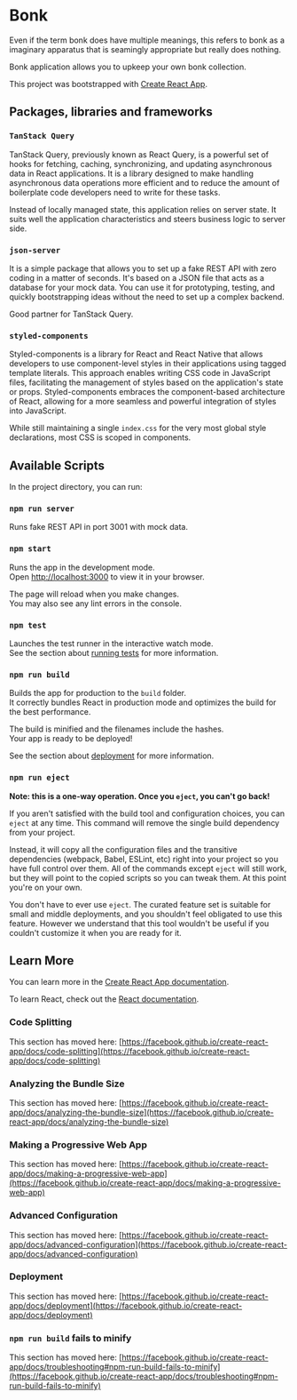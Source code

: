 # Bonk

Even if the term bonk does have multiple meanings, this refers to bonk as a imaginary
apparatus that is seamingly appropriate but really does nothing.

Bonk application allows you to upkeep your own bonk collection.

This project was bootstrapped with [Create React App](https://github.com/facebook/create-react-app).

## Packages, libraries and frameworks

### `TanStack Query`

TanStack Query, previously known as React Query, is a powerful set of hooks for fetching, caching, synchronizing, and updating
asynchronous data in React applications. It is a library designed to make handling asynchronous data operations more efficient
and to reduce the amount of boilerplate code developers need to write for these tasks.

Instead of locally managed state, this application relies on server state. It suits well the application characteristics
and steers business logic to server side.

### `json-server`

It is a simple package that allows you to set up a fake REST API with zero coding in a matter of seconds. It's based on a JSON file
that acts as a database for your mock data. You can use it for prototyping, testing, and quickly bootstrapping ideas without the
need to set up a complex backend.

Good partner for TanStack Query.

### `styled-components`

Styled-components is a library for React and React Native that allows developers to use component-level styles in their applications
using tagged template literals. This approach enables writing CSS code in JavaScript files, facilitating the management of styles
based on the application's state or props. Styled-components embraces the component-based architecture of React, allowing for a
more seamless and powerful integration of styles into JavaScript.

While still maintaining a single `index.css` for the very most global style declarations, most CSS is scoped in components.

## Available Scripts

In the project directory, you can run:

### `npm run server`

Runs fake REST API in port 3001 with mock data.

### `npm start`

Runs the app in the development mode.\
Open [http://localhost:3000](http://localhost:3000) to view it in your browser.

The page will reload when you make changes.\
You may also see any lint errors in the console.

### `npm test`

Launches the test runner in the interactive watch mode.\
See the section about [running tests](https://facebook.github.io/create-react-app/docs/running-tests) for more information.

### `npm run build`

Builds the app for production to the `build` folder.\
It correctly bundles React in production mode and optimizes the build for the best performance.

The build is minified and the filenames include the hashes.\
Your app is ready to be deployed!

See the section about [deployment](https://facebook.github.io/create-react-app/docs/deployment) for more information.

### `npm run eject`

**Note: this is a one-way operation. Once you `eject`, you can't go back!**

If you aren't satisfied with the build tool and configuration choices, you can `eject` at any time. This command will remove the single build dependency from your project.

Instead, it will copy all the configuration files and the transitive dependencies (webpack, Babel, ESLint, etc) right into your project so you have full control over them. All of the commands except `eject` will still work, but they will point to the copied scripts so you can tweak them. At this point you're on your own.

You don't have to ever use `eject`. The curated feature set is suitable for small and middle deployments, and you shouldn't feel obligated to use this feature. However we understand that this tool wouldn't be useful if you couldn't customize it when you are ready for it.

## Learn More

You can learn more in the [Create React App documentation](https://facebook.github.io/create-react-app/docs/getting-started).

To learn React, check out the [React documentation](https://reactjs.org/).

### Code Splitting

This section has moved here: [https://facebook.github.io/create-react-app/docs/code-splitting](https://facebook.github.io/create-react-app/docs/code-splitting)

### Analyzing the Bundle Size

This section has moved here: [https://facebook.github.io/create-react-app/docs/analyzing-the-bundle-size](https://facebook.github.io/create-react-app/docs/analyzing-the-bundle-size)

### Making a Progressive Web App

This section has moved here: [https://facebook.github.io/create-react-app/docs/making-a-progressive-web-app](https://facebook.github.io/create-react-app/docs/making-a-progressive-web-app)

### Advanced Configuration

This section has moved here: [https://facebook.github.io/create-react-app/docs/advanced-configuration](https://facebook.github.io/create-react-app/docs/advanced-configuration)

### Deployment

This section has moved here: [https://facebook.github.io/create-react-app/docs/deployment](https://facebook.github.io/create-react-app/docs/deployment)

### `npm run build` fails to minify

This section has moved here: [https://facebook.github.io/create-react-app/docs/troubleshooting#npm-run-build-fails-to-minify](https://facebook.github.io/create-react-app/docs/troubleshooting#npm-run-build-fails-to-minify)
